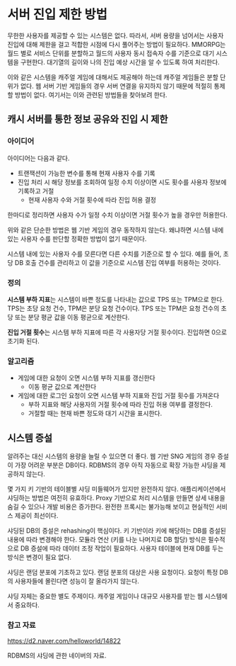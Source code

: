 # 서버 진입 제한 방법 

무한한 사용자를 제공할 수 있는 시스템은 없다. 따라서, 서버 용량을 넘어서는 사용자 진입에 대해 제한을 걸고 적합한 시점에 다시 풀어주는 방법이 필요하다.  MMORPG는 월드 별로 서비스 단위를 분할하고 월드의 사용자 동시 접속자 수를 기준으로 대기 시스템을 구현한다. 대기열의 길이와 나의 진입 예상 시간을 알 수 있도록 하여 처리한다. 

이와 같은 시스템을 캐주얼 게임에 대해서도 제공해야 하는데 캐주얼 게임들은 분할 단위가 없다. 웹 서버 기반 게임들의 경우 서버 연결을 유지하지 않기 때문에 적절히 통제할 방법이 없다. 여기서는 이와 관련된 방법들을 찾아보려 한다. 



## 캐시 서버를 통한 정보 공유와 진입 시 제한 



### 아이디어 

아이디어는 다음과 같다. 

- 트랜잭션이 가능한 변수를 통해 현재 사용자 수를 기록 
- 진입 처리 시 해당 정보를 조회하여 일정 수치 이상이면 시도 횟수를 사용자 정보에 기록하고 거절 
  - 현재 사용자 수와 거절 횟수에 따라 진입 허용 결정



한마디로 정리하면 사용자 수가 일정 수치 이상이면 거절 횟수가 높을 경우만 허용한다. 

위와 같은 단순한 방법은 웹 기반 게임의 경우 동작하지 않는다. 왜냐하면 시스템 내에 있는 사용자 수를 판단할 정확한 방법이 없기 때문이다.  

시스템 내에 있는 사용자 수를 모른다면 다른 수치를 기준으로 할 수 있다. 예를 들어, 초당 DB 호출 건수를 관리하고 이 값을 기준으로 시스템 진입 여부를 허용하는 것이다. 



### 정의 

**시스템 부하 지표**는  시스템이 바쁜 정도를 나타내는 값으로 TPS 또는 TPM으로 한다.  TPS는 초당 요청 건수, TPM은 분당 요청 건수이다.  TPS 또는 TPM은 요청 건수의 초당 또는 분당 평균 값을 이동 평균으로 계산한다.  

**진입 거절 횟수**는 시스템 부하 지표에 따른 각 사용자당 거절 횟수이다. 진입하면 0으로 초기화 된다. 



### 알고리즘 

- 게임에 대한 요청이 오면 시스템 부하 지표를 갱신한다
  - 이동 평균 값으로 계산한다 
- 게임에 대한 로그인 요청이 오면 시스템 부하 지표와 진입 거절 횟수를 가져온다 
  - 부하 지표와 해당 사용자의 거절 횟수에 따라 진입 허용 여부를 결정한다. 
  - 거절할 때는 현재 바쁜 정도와 대기 시간을 표시한다. 



## 시스템 증설 

알려주는 대신 시스템의 용량을 늘릴 수 있으면 더 좋다.  웹 기반 SNG 게임의 경우 증설이 가장 어려운 부분은 DB이다. RDBMS의 경우 아직 자동으로 확장 가능한 샤딩을 제공하지 않는다.  

몇 가지 키 기반의 테이블별 샤딩 미들웨어가 있지만 완전하지 않다. 애플리케이션에서 샤딩하는 방법은 여전히 유효하다.  Proxy 기반으로 처리 시스템을 만들면 상세 내용을 숨길 수 있으나 개발 비용은 증가한다. 완전한 프록시는 불가능해 보이고 현실적인 서비스 제공이 최선이다. 

샤딩된 DB의 증설은 rehashing이 핵심이다.  키 기반이라 키에 해당하는 DB를 증설된 내용에 따라 변경해야 한다. 모듈라 연산 (키를 나눈 나머지로 DB 할당)  방식은 필수적으로 DB 증설에 따라 데이터 조정 작업이 필요하다. 사용자 테이블에 현재 DB를 두는 방식은 변경이 필요 없다.  

샤딩은 랜덤 분포에 기초하고 있다. 랜덤 분포의 대상은 사용 요청이다.  요청이 특정 DB의 사용자들에 몰린다면 성능이 잘 올라가지 않는다. 

샤딩 자체는 중요한 별도 주제이다. 캐주얼 게임이나 대규모 사용자를 받는 웹 시스템에서 중요하다. 



### 참고 자료 

https://d2.naver.com/helloworld/14822

RDBMS의 샤딩에 관한 네이버의 자료. 

















 



